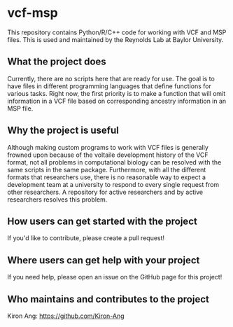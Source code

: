 # vcf-msp

This repository contains Python/R/C++ code for working with VCF and MSP files. This is used and maintained by the Reynolds Lab at Baylor University.

## What the project does

Currently, there are no scripts here that are ready for use. The goal is to have files in different programming languages that define functions for various tasks. Right now, the first priority is to make a function that will omit information in a VCF file based on corresponding ancestry information in an MSP file.

## Why the project is useful

Although making custom programs to work with VCF files is generally frowned upon because of the voltaile development history of the VCF format, not all problems in computational biology can be resolved with the same scripts in the same package. Furthermore, with all the different formats that researchers use, there is no reasonable way to expect a development team at a university to respond to every single request from other researchers. A repository for active researchers and by active researchers resolves this problem.

## How users can get started with the project

If you'd like to contribute, please create a pull request!

## Where users can get help with your project

If you need help, please open an issue on the GitHub page for this project!

## Who maintains and contributes to the project

Kiron Ang: https://github.com/Kiron-Ang
